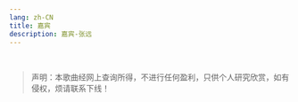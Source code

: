 ```yaml
---
lang: zh-CN  
title: 嘉宾  
description: 嘉宾-张远
---
```



<MusicPlayer musicId="1809701604" musicSrc="https://oss-xuxin.oss-cn-beijing.aliyuncs.com/blog/music/%E5%98%89%E5%AE%BE-%E5%BC%A0%E8%BF%9C.mp3" style="margin:0 auto" theme="borealis"></MusicPlayer>

<br>

> 声明：本歌曲经网上查询所得，不进行任何盈利，只供个人研究欣赏，如有侵权，烦请联系下线！

<Comment></Comment>
